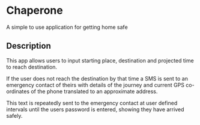 # Chaperone
A simple to use application for getting home safe

## Description
This app allows users to input starting place, destination and projected time to reach destination.

If the user does not reach the destination by that time a SMS is sent to an emergency contact of theirs with details of the journey and current GPS co-ordinates of the phone translated to an approximate address.

This text is repeatedly sent to the emergency contact at user defined intervals until the users password is entered, showing they have arrived safely.  
